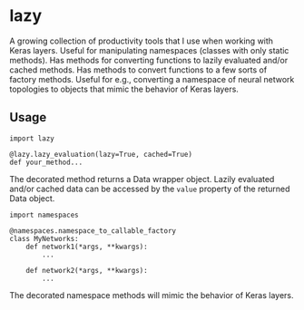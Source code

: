 # lazy
A growing collection of productivity tools that I use when working with Keras layers. Useful for manipulating namespaces (classes with only static methods). Has methods for converting functions to lazily evaluated and/or cached methods. Has methods to convert functions to a few sorts of factory methods. Useful for e.g., converting a namespace of neural network topologies to objects that mimic the behavior of Keras layers.

## Usage
```
import lazy

@lazy.lazy_evaluation(lazy=True, cached=True)
def your_method...
```
The decorated method returns a Data wrapper object. Lazily evaluated and/or cached data can be accessed by the `value` property of the returned Data object.

```
import namespaces

@namespaces.namespace_to_callable_factory
class MyNetworks:
    def network1(*args, **kwargs):
        ...
    
    def network2(*args, **kwargs):
        ...
```

The decorated namespace methods will mimic the behavior of Keras layers.
